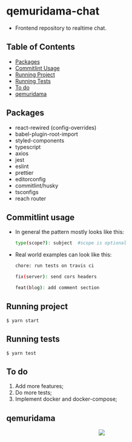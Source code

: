 # qemuridama-chat

- Frontend repository to realtime chat.

## Table of Contents

- [Packages](#packages)
- [Commitlint Usage](#commitlint-usage)
- [Running Project](#running-project)
- [Running Tests](#running-tests)
- [To do](#to-do)
- [qemuridama](#qemuridama)

## Packages

  - react-rewired (config-overrides)
  - babel-plugin-root-import
  - styled-components
  - typescript
  - axios
  - jest
  - eslint
  - prettier
  - editorconfig
  - commitlint/husky
  - tsconfigs
  - reach router

## Commitlint usage

- In general the pattern mostly looks like this:

  ```bash
  type(scope?): subject  #scope is optional
  ```

- Real world examples can look like this:

  ```bash
  chore: run tests on travis ci
  ```

  ```bash
  fix(server): send cors headers
  ```

  ```bash
  feat(blog): add comment section
  ```

## Running project

  ```
  $ yarn start
  ```

## Running tests

  ```
  $ yarn test
  ```

## To do

  1. Add more features;
  2. Do more tests;
  3. Implement docker and docker-compose;

## qemuridama

<p align="center">
  <img src="https://media.discordapp.net/attachments/704678261556248660/710857515989991604/unknown.png">
</p>
